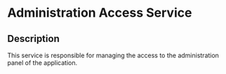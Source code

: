 # Administration Access Service

## Description
This service is responsible for managing the access to the administration panel of the application.